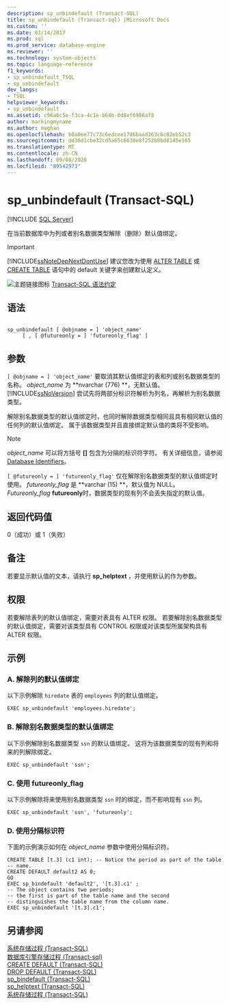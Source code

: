 ```yaml
---
description: sp_unbindefault (Transact-SQL)
title: sp_unbindefault (Transact-sql) |Microsoft Docs
ms.custom: ''
ms.date: 03/14/2017
ms.prod: sql
ms.prod_service: database-engine
ms.reviewer: ''
ms.technology: system-objects
ms.topic: language-reference
f1_keywords:
- sp_unbindefault_TSQL
- sp_unbindefault
dev_langs:
- TSQL
helpviewer_keywords:
- sp_unbindefault
ms.assetid: c96a6c5e-f3ca-4c1e-b64b-0d8ef6986af8
author: markingmyname
ms.author: maghan
ms.openlocfilehash: b8a0ee77c73c6edcee17d6baad363c6c02eb52c3
ms.sourcegitcommit: dd36d1cbe32cd5a65c6638e8f252b0bd8145e165
ms.translationtype: MT
ms.contentlocale: zh-CN
ms.lasthandoff: 09/08/2020
ms.locfileid: "89542973"
---
```

# <a name="sp_unbindefault-transact-sql"></a>sp_unbindefault (Transact-SQL)
[!INCLUDE [SQL Server](../../includes/applies-to-version/sqlserver.md)]

  在当前数据库中为列或者别名数据类型解除（删除）默认值绑定。  
  
> [!IMPORTANT]  
>  [!INCLUDE[ssNoteDepNextDontUse](../../includes/ssnotedepnextdontuse-md.md)] 建议您改为使用 [ALTER TABLE](../../t-sql/statements/alter-table-transact-sql.md) 或 [CREATE TABLE](../../t-sql/statements/create-table-transact-sql.md) 语句中的 default 关键字来创建默认定义。  
  
 ![主题链接图标](../../database-engine/configure-windows/media/topic-link.gif "“主题链接”图标") [Transact-SQL 语法约定](../../t-sql/language-elements/transact-sql-syntax-conventions-transact-sql.md)  
  
## <a name="syntax"></a>语法  
  
```  
  
sp_unbindefault [ @objname = ] 'object_name'   
     [ , [ @futureonly = ] 'futureonly_flag' ]  
```  
  
## <a name="arguments"></a>参数  
`[ @objname = ] 'object_name'` 要取消其默认值绑定的表和列或别名数据类型的名称。 *object_name* 为 **nvarchar (776) **，无默认值。 [!INCLUDE[ssNoVersion](../../includes/ssnoversion-md.md)] 尝试先将两部分标识符解析为列名，再解析为别名数据类型。  
  
 解除别名数据类型的默认值绑定时，也同时解除数据类型相同且具有相同默认值的任何列的默认值绑定。 属于该数据类型并且直接绑定默认值的类将不受影响。  
  
> [!NOTE]  
>  *object_name* 可以将方括号 **[]** 包含为分隔的标识符字符。 有关详细信息，请参阅 [Database Identifiers](../../relational-databases/databases/database-identifiers.md)。  
  
`[ @futureonly = ] 'futureonly_flag'` 仅在解除别名数据类型的默认值绑定时使用。 *futureonly_flag* 是 **varchar (15) **，默认值为 NULL。 *Futureonly_flag* **futureonly**时，数据类型的现有列不会丢失指定的默认值。  
  
## <a name="return-code-values"></a>返回代码值  
 0（成功）或 1（失败）  
  
## <a name="remarks"></a>备注  
 若要显示默认值的文本，请执行 **sp_helptext** ，并使用默认的作为参数。  
  
## <a name="permissions"></a>权限  
 若要解除表列的默认值绑定，需要对表具有 ALTER 权限。 若要解除别名数据类型的默认值绑定，需要对该类型具有 CONTROL 权限或对该类型所属架构具有 ALTER 权限。  
  
## <a name="examples"></a>示例  
  
### <a name="a-unbinding-a-default-from-a-column"></a>A. 解除列的默认值绑定  
 以下示例解除 `hiredate` 表的 `employees` 列的默认值绑定。  
  
```  
EXEC sp_unbindefault 'employees.hiredate';  
```  
  
### <a name="b-unbinding-a-default-from-an-alias-data-type"></a>B. 解除别名数据类型的默认值绑定  
 以下示例解除别名数据类型 `ssn` 的默认值绑定。 这将为该数据类型的现有列和将来的列解除绑定。  
  
```  
EXEC sp_unbindefault 'ssn';  
```  
  
### <a name="c-using-the-futureonly_flag"></a>C. 使用 futureonly_flag  
 以下示例解除将来使用别名数据类型 `ssn` 时的绑定，而不影响现有 `ssn` 列。  
  
```  
EXEC sp_unbindefault 'ssn', 'futureonly';  
```  
  
### <a name="d-using-delimited-identifiers"></a>D. 使用分隔标识符  
 下面的示例演示如何在 *object_name* 参数中使用分隔标识符。  
  
```  
CREATE TABLE [t.3] (c1 int); -- Notice the period as part of the table   
-- name.  
CREATE DEFAULT default2 AS 0;  
GO  
EXEC sp_bindefault 'default2', '[t.3].c1' ;  
-- The object contains two periods;  
-- the first is part of the table name and the second   
-- distinguishes the table name from the column name.  
EXEC sp_unbindefault '[t.3].c1';  
```  
  
## <a name="see-also"></a>另请参阅  
 [系统存储过程 (Transact-SQL)](../../relational-databases/system-stored-procedures/system-stored-procedures-transact-sql.md)   
 [数据库引擎存储过程 &#40;Transact-sql&#41;](../../relational-databases/system-stored-procedures/database-engine-stored-procedures-transact-sql.md)   
 [CREATE DEFAULT (Transact-SQL)](../../t-sql/statements/create-default-transact-sql.md)   
 [DROP DEFAULT (Transact-SQL)](../../t-sql/statements/drop-default-transact-sql.md)   
 [sp_bindefault (Transact-SQL)](../../relational-databases/system-stored-procedures/sp-bindefault-transact-sql.md)   
 [sp_helptext (Transact-SQL)](../../relational-databases/system-stored-procedures/sp-helptext-transact-sql.md)   
 [系统存储过程 (Transact-SQL)](../../relational-databases/system-stored-procedures/system-stored-procedures-transact-sql.md)  
  
  
